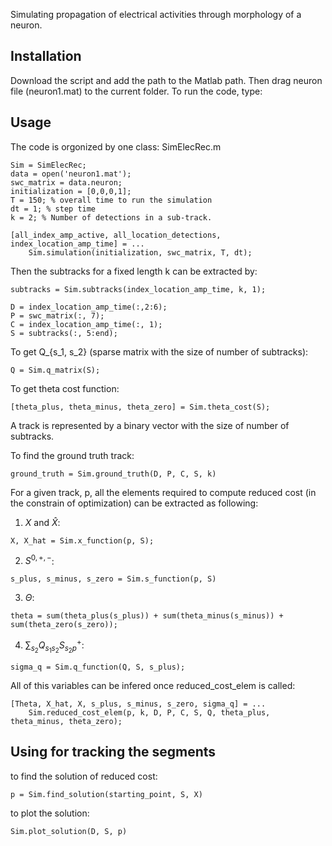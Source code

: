 Simulating propagation of electrical activities through morphology of a neuron. 

## Installation
Download the script and add the path to the Matlab path. Then drag neuron file (neuron1.mat) to the current folder. To run the code, type:

## Usage
The code is orgonized by one class: SimElecRec.m
```
Sim = SimElecRec;
data = open('neuron1.mat');
swc_matrix = data.neuron;
initialization = [0,0,0,1];
T = 150; % overall time to run the simulation
dt = 1; % step time 
k = 2; % Number of detections in a sub-track.

[all_index_amp_active, all_location_detections, index_location_amp_time] = ...
    Sim.simulation(initialization, swc_matrix, T, dt);
```
Then the subtracks for a fixed length k can be extracted by:

```
subtracks = Sim.subtracks(index_location_amp_time, k, 1);

D = index_location_amp_time(:,2:6);
P = swc_matrix(:, 7);
C = index_location_amp_time(:, 1);
S = subtracks(:, 5:end);
```

To get Q_{s_1, s_2} (sparse matrix with the size of number of subtracks):
```
Q = Sim.q_matrix(S);
```
To get theta cost function:
```
[theta_plus, theta_minus, theta_zero] = Sim.theta_cost(S);
```
A track is represented by a binary vector with the size of number of subtracks.  

To find the ground truth track:
```
ground_truth = Sim.ground_truth(D, P, C, S, k)
```
For a given track, p, all the elements required to compute reduced cost (in the constrain of optimization) can be extracted as following:

1) $X$ and $\hat{X}$:
```
X, X_hat = Sim.x_function(p, S);
```
2) $S^{0,+,-}$:
```
s_plus, s_minus, s_zero = Sim.s_function(p, S)
```
3) $\Theta$:
```
theta = sum(theta_plus(s_plus)) + sum(theta_minus(s_minus)) + sum(theta_zero(s_zero));
```
4) $\sum_{s_2}Q_{s_1s_2}S^+_{s_2p}$:
```
sigma_q = Sim.q_function(Q, S, s_plus);
```

All of this variables can be infered once reduced_cost_elem is called:
```
[Theta, X_hat, X, s_plus, s_minus, s_zero, sigma_q] = ...
    Sim.reduced_cost_elem(p, k, D, P, C, S, Q, theta_plus, theta_minus, theta_zero);
```
## Using for tracking the segments
to find the solution of reduced cost:
```
p = Sim.find_solution(starting_point, S, X)
```
to plot the solution:
```
Sim.plot_solution(D, S, p)
```
